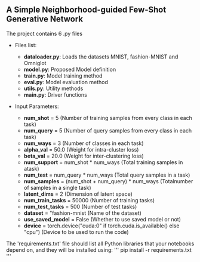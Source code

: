 ## A Simple Neighborhood-guided Few-Shot Generative Network

The project contains 6 .py files

* Files list:
  * __dataloader.py__: Loads the datasets MNIST, fashion-MNIST and Omniglot
  * __model.py__: Proposed Model definition
  * __train.py__: Model training method
  * __eval.py__: Model evaluation method
  * __utils.py__: Utility methods
  * __main.py__: Driver functions 

* Input Parameters:
  * __num_shot__ = 5  (Number of training samples from every class in each task)
  * __num_query__ = 5 (Number of query samples from every class in each task)  
  * __num_ways__ = 3  (Number of classes in each task)
  * __alpha_val__ = 50.0 (Weight for intra-cluster loss)
  * __beta_val__ = 20.0 (Weight for inter-clustering loss) 
  * __num_support__ = num_shot * num_ways (Total training samples in atask)
  * __num_test__ = num_query * num_ways (Total query samples in a task)
  * __num_samples__ = (num_shot + num_query) * num_ways (Totalnumber of samples in a single task)
  * __latent_dims__ = 2 (Dimension of latent space)
  * __num_train_tasks__ = 50000 (Number of training tasks)
  * __num_test_tasks__ = 500 (Number of test tasks)
  * __dataset__ = "fashion-mnist (Name of the dataset)
  * __use_saved_model__ = False (Whether to use saved model or not)
  * __device__ = torch.device("cuda:0" if torch.cuda.is_available() else "cpu") (Device to be used to run the code)

The 'requirements.txt' file should list all Python libraries that your notebooks depend on, and they will be installed using:
'''
 pip install -r requirements.txt
'''
